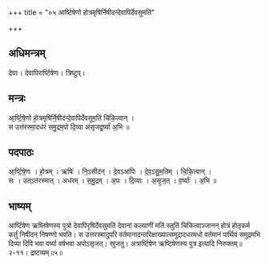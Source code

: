 +++
title = "०५ आर्ष्टिषेणो होत्रमृषिर्निषीदन्देवापिर्देवसुमतिं"

+++
## अधिमन्त्रम्
देवाः। देवापिरार्ष्टिषेणः। त्रिष्टुप्।

## मन्त्रः
आ॒र्ष्टि॒षे॒णो हो॒त्रमृषि॑र्नि॒षीद॑न्दे॒वापि॑र्देवसुम॒तिं चि॑कि॒त्वान् ।  
स उत्त॑रस्मा॒दध॑रं समु॒द्रम॒पो दि॒व्या अ॑सृजद्व॒र्ष्या॑ अ॒भि ॥

## पदपाठः
आ॒र्ष्टि॒षे॒णः । हो॒त्रम् । ऋषिः॑ । नि॒ऽसीद॑न् । दे॒वऽआ॑पिः । दे॒व॒ऽसु॒म॒तिम् । चि॒कि॒त्वान् ।  
सः । उत्ऽत॑रस्मात् । अध॑रम् । स॒मु॒द्रम् । अ॒पः । दि॒व्याः । अ॒सृ॒ज॒त् । व॒र्ष्याः॑ । अ॒भि ॥

## भाष्यम्
आर्ष्टिषेण ऋष्तिषेणस्य पुत्रो देवापिरृषिर्देवसुमतिं देवानां कल्याणीं मतिं स्तुतिं चिकित्वाञ्जानन् होत्रं होतृकर्म कर्तुं निषीदन् निषण्णो भवति। स उत्तरस्मादुपरि वर्तमानादन्तरिक्षाख्यात्समुद्रादधरमधो वर्तमानं पार्थिवं समुद्रमभि दिव्या दिवि भवा वर्ष्या वर्षभवा अपोऽसृजत्। स्रुजतु। अत्रार्ष्टिषेण ऋष्टिषेणस्य पुत्र इत्यादि निरुक्तम्॥ २-११। द्रष्टव्यम्॥५॥